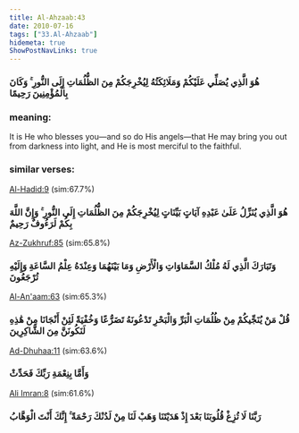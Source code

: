 ```yaml
---
title: Al-Ahzaab:43
date: 2010-07-16
tags: ["33.Al-Ahzaab"]
hidemeta: true 
ShowPostNavLinks: true 
---
```

### هُوَ الَّذِي يُصَلِّي عَلَيْكُمْ وَمَلَائِكَتُهُ لِيُخْرِجَكُمْ مِنَ الظُّلُمَاتِ إِلَى النُّورِ ۚ وَكَانَ بِالْمُؤْمِنِينَ رَحِيمًا
### meaning: 
It is He who blesses you—and so do His angels—that He may bring you out from darkness into light, and He is most merciful to the faithful.
### similar verses: 

[Al-Hadid:9](/57/9) (sim:67.7%)

### هُوَ الَّذِي يُنَزِّلُ عَلَىٰ عَبْدِهِ آيَاتٍ بَيِّنَاتٍ لِيُخْرِجَكُمْ مِنَ الظُّلُمَاتِ إِلَى النُّورِ ۚ وَإِنَّ اللَّهَ بِكُمْ لَرَءُوفٌ رَحِيمٌ

[Az-Zukhruf:85](/43/85) (sim:65.8%)

### وَتَبَارَكَ الَّذِي لَهُ مُلْكُ السَّمَاوَاتِ وَالْأَرْضِ وَمَا بَيْنَهُمَا وَعِنْدَهُ عِلْمُ السَّاعَةِ وَإِلَيْهِ تُرْجَعُونَ

[Al-An'aam:63](/6/63) (sim:65.3%)

### قُلْ مَنْ يُنَجِّيكُمْ مِنْ ظُلُمَاتِ الْبَرِّ وَالْبَحْرِ تَدْعُونَهُ تَضَرُّعًا وَخُفْيَةً لَئِنْ أَنْجَانَا مِنْ هَٰذِهِ لَنَكُونَنَّ مِنَ الشَّاكِرِينَ

[Ad-Dhuhaa:11](/93/11) (sim:63.6%)

### وَأَمَّا بِنِعْمَةِ رَبِّكَ فَحَدِّثْ

[Ali Imran:8](/3/8) (sim:61.6%)

### رَبَّنَا لَا تُزِغْ قُلُوبَنَا بَعْدَ إِذْ هَدَيْتَنَا وَهَبْ لَنَا مِنْ لَدُنْكَ رَحْمَةً ۚ إِنَّكَ أَنْتَ الْوَهَّابُ
